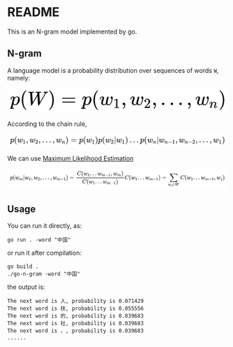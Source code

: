 # README

This is an N-gram model implemented by go.

## N-gram
A language model is a probability distribution over sequences of words `W`, namely:

![eq1](img/eq1.png)

According to the chain rule,

![eq2](img/eq2.png)

We can use [Maximum Likelihood Estimation](https://leimao.github.io/blog/Maximum-Likelihood-Estimation-Ngram/)

![eq3](img/eq3.png)

## Usage
You can run it directly, as:
```shell
go run . -word "中国"
```
or run it after compilation:
```shell
go build .
./go-n-gram -word "中国"
```
the output is:
```
The next word is 人, probability is 0.071429
The next word is 扶, probability is 0.055556
The next word is 的, probability is 0.039683
The next word is 社, probability is 0.039683
The next word is ，, probability is 0.039683
......
```